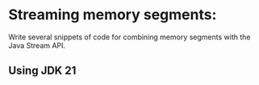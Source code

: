 # Streaming memory segments:
Write several snippets of code for combining memory segments with the Java Stream API.

## Using JDK 21